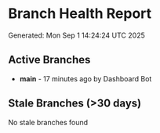 # Branch Health Report
Generated: Mon Sep  1 14:24:24 UTC 2025

## Active Branches
- **main** - 17 minutes ago by Dashboard Bot

## Stale Branches (>30 days)
No stale branches found
